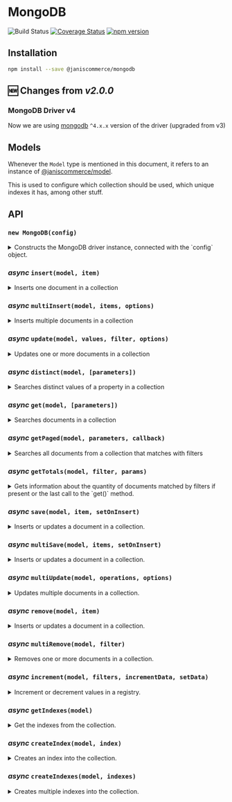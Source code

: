 # MongoDB

![Build Status](https://github.com/janis-commerce/mongodb/workflows/Build%20Status/badge.svg)
[![Coverage Status](https://coveralls.io/repos/github/janis-commerce/mongodb/badge.svg?branch=master)](https://coveralls.io/github/janis-commerce/mongodb?branch=master)
[![npm version](https://badge.fury.io/js/%40janiscommerce%2Fmongodb.svg)](https://www.npmjs.com/package/@janiscommerce/mongodb)

## Installation

```sh
npm install --save @janiscommerce/mongodb
```

## :new: Changes from _v2.0.0_

### MongoDB Driver v4

Now we are using [mongodb](https://www.npmjs.com/package/mongodb) `^4.x.x` version of the driver (upgraded from v3)

## Models
Whenever the `Model` type is mentioned in this document, it refers to an instance of [@janiscommerce/model](https://www.npmjs.com/package/@janiscommerce/model).

This is used to configure which collection should be used, which unique indexes it has, among other stuff.

## API

### `new MongoDB(config)`

<details>

<summary>Constructs the MongoDB driver instance, connected with the `config` object.</summary>

**Properties:**

- connectionString `String` (optional): Full connectionString to connect, default: `localhost`. _Since 3.9.0_
- host `String` (optional): MongoDB host, default: `localhost`
- protocol `String` (optional): host protocol, default: `mongodb://`
- port `Number` (optional): host port, default none
- user `String` (optional): host username, default none
- password `String` (optional): host user password, default none
- database `String` **(required)**: MongoDB database
- limit `Number` (optional): Default limit for `get`/`getTotals` operations, default: `500`

**Usage:**
```js
const MongoDB = require('@janiscommerce/mongodb');

const Model = require('./myModel');

const mongo = new MongoDB({
   protocol: 'mongodb://',
   host: 'localhost',
   port: 27017
   user: 'some-user',
   password: 'super-secure-password',
   database: 'great-database'
});

const model = new Model();

// await mongo.[methodName](model);
```

</details>

### ***async*** `insert(model, item)`

<details>
<summary>Inserts one document in a collection</summary>

- model: `Model`: A model instance
- item: `Object`: The item to save in the collection

- Resolves `String`: The *ID* of the inserted item or rejects on failure.

**Usage:**
```js
await mongo.insert(model, {
   id: 1,
   name: 'test'
});
// > '000000054361564751d8516f'
```

</details>

### ***async*** `multiInsert(model, items, options)`

<details>
<summary>Inserts multiple documents in a collection</summary>

This methods uses the `insertMany()` command.

**Since 3.0.0**. Inserts using MongoDB `ordered: false` to ensure inserting valid items no matter the order of the items received.

- model: `Model`: A model instance
- item: `Array<Object>`: The items to save in the collection
- options: `Object`:
	- failOnDuplicateErrors: `Boolean`: **Since 3.0.0**. When **true** `multiInsert()` will reject on 'duplicate key' errors. Default: **false**.

- Resolves `Array<Object>`: Items inserted, adding the `id` of every item inserted item
- Rejects `Error` When something bad occurs

**Example:**

```js
const itemsInserted = await mongo.multiInsert(model, [
   { id: 1, name: 'Red' },
   { id: 2, name: 'Blue' },
   { id: 3, name: 'Green' }
]);
/**
 * itemsInserted: [
 * 	{ id: 1, name: 'Red' },
 * 	{ id: 2, name: 'Blue' },
 * 	{ id: 3, name: 'Green' }
 * ]
*/
```

**Example when duplicate keys:**

```js
const itemsInserted = await mongo.multiInsert(model, [
   { refId: 1, name: 'Red' },
   { refId: 2, name: 'Blue' },
   { refId: 2, name: 'Blue' }, // repeated, assuming refId is associated to an unique index
   { refId: 3, name: 'Green' }
]);
/**
 * itemsInserted: [
 * 	{ id: '640887ca7371be16d9bda607', refId: 1, name: 'Red' },
 * 	{ id: '640887ceb9f381f8ae167f67', refId: 2, name: 'Blue' },
 * 	{ id: '640887d5927c84d0cd6d6d72', refId: 3, name: 'Green' }
 * ]
*/
```

> :warning: When no items were inserted will return an empty array []

</details>

### ***async*** `update(model, values, filter, options)`

<details>
<summary>Updates one or more documents in a collection</summary>

- model: `Model`: A model instance
- values: `Object` or `Array<Object>`: The values to set in the documents
- filter: `Object`: Filter criteria to match documents
- options: `Object`: Optional parameters (such as [arrayFilters](https://docs.mongodb.com/v3.6/release-notes/3.6/#arrayfilters)) of the query [See more](https://docs.mongodb.com/v3.6/reference/method/db.collection.updateMany/#definition)
	- `updateOne`: _Boolean_. When receive as **true**, `updateOne()` operation will be used, otherwise `updateMany()` is used.
	- `skipAutomaticSetModifiedData`: _Boolean_. When receive as **true**, the field `dateModified` is not updated automatically.

- Resolves `Number`: The number of modified documents
- Rejects `Error` When something bad occurs

**Usage:**
```js
// Updating an item
await mongo.update(
   model,
   { name: 'foobar', color: 'red' }, // the values to update
   { id: 1 } // the filter
);
// > 1

// Updating the enire collection...
await mongo.update(
   model,
   { status: 'active' }, // the values to update
);
// > Number

// Updating certain elements of an array
/* Sample document to match
{
	_id: ObjectID('5df0151dbc1d570011949d86'),
	items: [{ name: 'foo', price: 90 },{ name: 'bar', price: 45 }]
}
*/
await mongo.update(
   model,
   { $set: { "items.$[elem].price" : 100 } }, // the values to update
   {}
   { arrayFilters: [ { "elem.price": { $gte: 85 } } ] }
)
// > Number
/* Output
{
	_id: ObjectID('5df0151dbc1d570011949d86'),
	items: [{ name: 'foo', price: 100 },{ name: 'bar', price: 45 }]
}
*/
```

</details>

### ***async*** `distinct(model, [parameters])`

<details>
<summary>Searches distinct values of a property in a collection</summary>

- model: `Model`: A model instance
- parameters: `Object` (optional): The query parameters. Default: `{}`. It only accepts `key` (the field name to get distinct values from, and `filters` -- described below in `get()` method)

- Resolves `Array<Object>`: An array of documents
- Rejects `Error` When something bad occurs

**Usage:**
```js
await mongo.distinct(model, { key: 'color', filters: { status: 'active' } });
// > ['Red', 'Blue']

```

</details>

### ***async*** `get(model, [parameters])`

<details>
<summary>Searches documents in a collection</summary>

- model: `Model`: A model instance
- parameters: `Object` (optional): The query parameters. Default: `{}`

- Resolves `Array<Object>|Cursor`: An array of documents (default) or MongoDB cursor when `type: 'cursor'` is specified
- Rejects `Error` When something bad occurs

**Available parameters: (all of them are optional)**

- order `Object`: Sets the sorting criteria of the matched documents, for example: `{ myField: 'asc', myOtherField: 'desc' }`
- limit `Number`: Sets the page size when fetching documents. Defaults to the limit of the constructor.
- page `Number`: Sets the current page to retrieve.
- filters `Object|Array<Object>`: Sets the criteria to match documents. An object means AND operation between multiple filters. An array mean an OR operation. See examples [below](#filters).
- fields `Array<String>`: **Since 2.7.0**. Specific fields to be returned in the query for every document. This feature uses MongoDB projections. See more: https://www.mongodb.com/docs/manual/tutorial/project-fields-from-query-results/
- excludeFields `Array<String>`: **Since 2.7.0**. Specific fields to exclude in the query for every document. Available when `fields` was not received. This feature also uses MongoDB projections.
- type `String`: When set to `'cursor'`, returns the MongoDB cursor directly instead of converting it to an array. This allows for advanced cursor operations and streaming of large datasets.

Parameters example:
```js
{
   limit: 1000, // Default 500 from config
   page: 2,
   order: {
      itemField: 'asc'
   },
   filters: {
      itemField: 'foobar',
      otherItemField: {
         'value': ['foo', 'bar'],
         'type' : 'in'
      }
   },
	fields: ['itemField', 'otherItemField'],
	type: 'cursor' // Returns MongoDB cursor directly
}
```

#### Filters

The filters have a simpler structure than raw mongo filters, in order to simplify it's usage.

**Filter types**

The filter types can be defined in the model static getter `fields` like this:
```js
class MyModel extends Model {
	static get fields() {
		return {
			myField: {
				type: 'greaterOrEqual'
			}
		}
	}
}
```

It can also be overriden in each query like this:
```js
mongodb.get(myModel, {
	filters: {
		myField: {
			type: 'lesserOrEqual',
			value: 10
		}
	}
});
```

The mapper option for a field can take three forms:
```js
mongodb.get(myModel, {
	filters: {
		myField: {
			type: 'lesserOrEqual',
			mapper: 'toDate'
		}
	}
});
```

Declare a function: The value will pass through this function as a custom mapper.
string: It will attempt to access existing mappers within the package.
`false`: This disables any default mapper the field may have.

For specific fields like dateCreated, dateCreatedFrom, dateCreatedTo, dateModified, dateModifiedFrom, and dateModifiedTo, it's important to note that they pass through the default mapper toDate by default.

In all cases, if the mapper does not conform to these specifications, an error will be raised.

The following table shows all the supported filter types, and it's equivalence:

| Type           | Mongo equivalence |
| -------------- | ----------------- |
| equal          | $eq               |
| notEqual       | $ne               |
| greater        | $gt               |
| greaterOrEqual | $gte              |
| lesser         | $lt               |
| lesserOrEqual  | $lte              |
| in             | $in               |
| notIn          | $nin              |
| search         | $regex            |
| all            | $all              |
| exists         | $exists           |
| text           | $text             |
| elemMatch      | $elemMatch        |
| nearSphere     | $nearSphere       |
| geoIntersects  | $geoIntersects    |

If the type isn't defined in the model nor in the query, it defaults to `equal` for single valued filters or `in` for multivalued filter.

You can also pass an _unsupported_ mongodb `type` (it must start with the `$` character, for example: `$mod`).

**Internal field names**

The name of a filter and the field that it will match can differ. To achieve that, you must declare it in the model static getter `fields`:

```js
class MyModel extends Model {
	static get fields() {
		return {
			externalFieldName: {
				field: 'internalFieldName'
			}
		}
	}
}
```

**Mongo ObjectIds**

The fields of type `ObjectId` can be defined in the model this way:
```js
class MyModel extends Model {
	static get fields() {
		return {
			someIdField: {
				isID: true
			}
		}
	}
}
```

The package will handle the `string` to `ObjectId` conversion automatically for you. The `id` field is also automatically mapped to `_id` and converted to an `ObjectId`

It also maps `_id` field to `id` when retrieving documents.

**Example**

Putting it all together, here's a complete example with all possible configurations:

```js

class MyModel extends Model {
	static get fields() {
		return {
			otherIdField: {
				isID: true
			},
			greaterField: {
				type: 'greaterOrEqual'
			},
			overridenField: {
				type: 'search'
			},
			externalFieldName: {
				field: 'internalFieldName'
			}
		}
	}
}

mongodb.get(myModel, {
	filters: {
		id: '5df0151dbc1d570011949d86',
		otherIdField: ['5df0151dbc1d570011949d87', '5df0151dbc1d570011949d88'],
		greaterField: 15,
		overridenField: {
			type: 'exists',
			value: true
		},
		externalFieldName: true,
		someOtherField: ['foo', 'bar']
	}
});

// This is converted to the following mongo filter:
{
	id: {
		$eq: ObjectId('5df0151dbc1d570011949d86') // Automatically converted to ObjectId, default $eq type
	},
	otherIdField: {
		$in: [ObjectId('5df0151dbc1d570011949d87'), ObjectId('5df0151dbc1d570011949d88')] // Converted to ObjectId by model, default $in type
	},
	greaterField: {
		$gte: 15 // $gte type defined by model
	},
	overridenField: {
		$exists: true // $exists type overriden by query
	},
	internalFieldName: {
		$eq: true // Field name defined by model, default $eq type
	},
	someOtherField: {
		$in: ['foo', 'bar'] // Default $in type
	}
}
```

#### Nested filters
If you want to filter by fields inside objects, you can use nested filters. For example:
```js
{

/* Sample document to match
{
	_id: ObjectID('5df0151dbc1d570011949d86'),
	someField: {
		foo: 'bar'
	}
}
*/
mongodb.get(myModel, {
	filters: {
		'someField.foo': 'bar'
	}
});
```

**Usage:**
```js
await mongo.get(model, {})
// > [ ... ] // Every document in the collection, up to 500 documents.

// finding documents with a specific filter
await mongo.get(model, { filters: { id: 1 } })
// > [{ id: 1, name: 'foobar' }]

// finding the page 2 of elements with value "foo" with a page size of 10 elements.
await mongo.get(model, { limit: 10, page: 2 filters: { name: 'foo' } })
// > [ ... ] // The second page of 10 documents matching name equals to 'foo'.

// finding all entries ordered descendently by id
await mongo.get(model, { order: { id: 'desc' } });
// > [ ... ] // Every document in the collection, ordered by descending id, up to 500 documents.

// returning MongoDB cursor directly for advanced operations
const cursor = await mongo.get(model, { type: 'cursor' });
// > MongoDB Cursor object // Allows for streaming, custom iteration, etc.
```

</details>

### ***async*** `getPaged(model, parameters, callback)`

<details>
<summary>Searches all documents from a collection that matches with filters</summary>

> This method uses _cursors_ with [Asynchronous Iteration](https://www.mongodb.com/docs/drivers/node/current/fundamentals/crud/read-operations/cursor/#asynchronous-iteration).

Find and accumulates documents in batch using `parameters.limit` or default value (500), for each batch calls the callback received.
Returns the `total` documents quantity, the `batchSize` used and the number `pages` found.

#### Parameters
- model: `Model`: A model instance
- parameters: `Object`: The query parameters. Use `{}` when no special parameter needed. This parameters are the same defined in `get()` method
- callback: `function`:  A function to be executed for each page. Receives three arguments: the items found for the page, the current page number and the batch size used.

#### Response
- response: `Object`
	- total: `Integer`: The documents total quantity.
	- batchSize: `Integer`: The batch size used in `find()` query operations.
	- pages: `Integer`: The totals pages found.

#### Example
```js
const { total, batchSize, pages } = await myModel.getPaged(model, { filters: { status: 'active' } }, (items, page, limit) => {
	// do some stuff with the "page" items
});

```

</details>

### ***async*** `getTotals(model, filter, params)`

<details>
<summary>Gets information about the quantity of documents matched by filters if present or the last call to the `get()` method.</summary>

- model: `Model`: A model instance used for the query. **IMPORTANT**: This must be the same instance.
- filter `Object|Array<Object>`: Sets the criteria to match documents. An object means AND operation between multiple filters. An array mean an OR operation. See examples [above](#filters).
- params `Object`: Sets the parameters to match documents.

- Resolves `Object`: An object containing the totalizers
- Rejects `Error` When something bad occurs

**Available parameters: (all of them are optional)**
- limit `Number`: Sets the max amount of matching documents to count. Defaults to count all matching documents. This will be ignored if no filter is provided, using `db.collection.estimatedDocumentCount()` light operation.

Return example:
```js
{
   total: 140,
   pageSize: 60,
   pages: 3,
   page: 1
}
```

If the last query response was empty, it will just return the `total` and `pages` properties with a value of zero.



**Since *3.2.0*:**
- Added filter to params. If no filter param is present it will use last query filters. If no query was executed before, it will return the totals of the whole collection without filters.

**Since *2.5.8*:**
- If no query was executed before, it will return the totals of the whole collection without filters.

**Since *3.13.0*:**
- `params.limit` can now be used to cap the total amount of documents to count.

**Usage:**
```js
// getTotals
result = await mongo.getTotals(model);
// > { page: 1, pageSize: 500, pages: 1, total: 4 }

// with filter
result = await mongo.getTotals(model, { name: 'foo' });
// > { page: 1, pageSize: 500, pages: 1, total: 1 }

// with limit
result = await mongo.getTotals(model, {}, { limit: 100 });
// > { page: 1, pageSize: 500, pages: 1, total: 5456 } -> 5456 is the total of documents in the collection, ignoring the limit because estimatedDocumentCount is used.

// with limit and filter
result = await mongo.getTotals(model, { status: 'active' }, { limit: 6000 });
// > { page: 1, pageSize: 500, pages: 12, total: 6000 } -> limit is capped to 100 even if the filter matches more documents.
```

</details>

### ***async*** `save(model, item, setOnInsert)`

<details>
<summary>Inserts or updates a document in a collection.</summary>

- model: `Model`: A model instance used for the query.
- item: `Object`: The item to upsert in the collection
- setOnInsert: `Object`: Default values to insert on Items.

- Resolves `Object`: An object containing the totalizers
- Rejects `Error` When something bad occurs

This operation uses unique indexes in order to update existing documents. If `id` is provided in the item, it will be used. Otherwise, it will try to match a unique index defined in the model. If no unique index can be matched by the item, it will reject an error.

**Usage:**
```js
// save insert
await mongo.save(model, {
   unique: 1,
   name: 'test'
});
// > '000000054361564751d8516f'

// save update
await mongo.save(model, {
   id: '00000058faf66849077316ba',
   unique: 1,
   name: 'test'
});
// > '00000058faf66849077316ba'

// save update
await mongo.save(model, {
   unique: 2,
   name: 'test-2'
}, { status: 'active' });
// > '00000058faf66849077316bb'
/* In DB:
{
   _id: '00000058faf66849077316bb',
   unique: 2,
   name: 'test-2',
   dateCreated: ISODate("2020-01-14T14:01:29.170Z"),
   status: 'active'
}
*/

// save update
await mongo.save(model, {
   unique: 2,
   name: 'test-2',
   status: 'inactive'
}, { status: 'active' });
// > '00000058faf66849077316bb'
/* In DB:
{
   _id: '00000058faf66849077316bb',
   unique: 2,
   name: 'test-2',
   dateCreated: ISODate("2020-01-14T14:01:29.170Z"),
   status: 'inactive'
}
*/
```
</details>

### ***async*** `multiSave(model, items, setOnInsert)`

<details>
<summary>Inserts or updates a document in a collection.</summary>

- model: `Model`: A model instance used for the query.
- items: `Array<Object>`: The items to upsert in the collection
- setOnInsert: `Object`: Default values to insert on Items.

- Resolves `Boolean`: `true` if items can be upserted
- Rejects `Error` When something bad occurs

**Usage:**
```js
await mongo.multiSave(model, [
   { id: 1, name: 'test 1' },
   { id: 2, name: 'test 2' },
   { id: 3, name: 'test 3' }
]);
// > true
```

</details>

### ***async*** `multiUpdate(model, operations, options)`

<details>
<summary>Updates multiple documents in a collection.</summary>

- model: `Model`: A model instance used for the query.
- operations: `Array<Object>`: Array of objects, each one defines a filter and the data to update in the documents that match. Each object represents an individual update operation in the database.
- operations.filter: `Object`: Filters used to select the documents to update.
- operations.data: `Object`: Fields and values to update in the documents that match the corresponding filter.
- operations.options: `Object` (optional): Options for each individual operation:
  - `updateOne: boolean` If `true`, uses `updateOne()` operation (updates only the first matching document). If `false` or not provided, uses `updateMany()` operation (updates all matching documents).
  - `skipAutomaticSetModifiedData: boolean` If `true`, the `dateModified` field is not automatically updated.
- options: `Object` (optional): Global options for the entire multiUpdate operation:
  - `rawResponse: boolean` If `true`, returns an object with detailed information about the bulkWrite operation result (number of modified documents, errors, etc). By default, returns `true` for backward compatibility.

- Resolves `Boolean|Object`: `true` if the operation was successful, or an object with details if `rawResponse: true` is used.
- Rejects `Error` When something bad occurs

**Basic usage (updateMany by default):**
```js
await mongo.multiUpdate(model, [
   { filter: { id: [1,2,3] }, data: { name: 'test 1' } },
   { filter: { otherId: 4 }, data: { name: 'test 2' } }
]);
// > true
```

**Usage with updateOne operations:**
```js
await mongo.multiUpdate(model, [
   {
     filter: { status: 'pending' },
     data: { status: 'processing' },
     options: { updateOne: true } // Only updates the first document found
   },
   {
     filter: { category: 'electronics' },
     data: { price: 100 },
     options: { updateOne: false } // Updates all matching documents (same as default)
   }
]);
// > true
```

**Advanced usage with rawResponse:**
```js
const result = await mongo.multiUpdate(model, [
   { filter: { id: [1,2,3] }, data: { name: 'test 1' } },
   { filter: { otherId: 4 }, data: { name: 'test 2' } }
], { rawResponse: true });

/* result:
{
  success: true,
  modifiedCount: 2, // number of documents modified
  matchedCount: 2,  // number of documents matched by the filters
  upsertedCount: 0,
  insertedCount: 0,
  deletedCount: 0,
  writeErrors: [],
  writeConcernErrors: [],
  operations: [     // detailed information for each operation
    {
      index: 0,
      filter: { id: [1,2,3] },
      data: { name: 'test 1' },
      options: undefined,
      success: true,
      errors: []
    },
    {
      index: 1,
      filter: { otherId: 4 },
      data: { name: 'test 2' },
      options: undefined,
      success: true,
      errors: []
    }
  ]
}
*/

// You can easily identify which operations succeeded and which failed:
const successful = result.operations.filter(op => op.success);
const failed = result.operations.filter(op => !op.success);

console.log(`Successful operations: ${successful.length}`);
console.log(`Failed operations: ${failed.length}`);
```

</details>

### ***async*** `remove(model, item)`

<details>
<summary>Inserts or updates a document in a collection.</summary>

- model: `Model`: A model instance used for the query.
- item: `Object`: The items to be removed

- Resolves `Boolean`: `true` if one document was removed. `false` otherwise.
- Rejects `Error` When something bad occurs

This operation uses unique indexes in order to remove an existing document. If `id` is provided in the item, it will be used. Otherwise, it will try to match a unique index defined in the model. If no unique index can be matched by the item, it will reject an error.

**Usage:**
```js
await mongo.remove(model, { id: '0000000055f2255a1a8e0c54' });
// > true|false
```

</details>

### ***async*** `multiRemove(model, filter)`

<details>
<summary>Removes one or more documents in a collection.</summary>

- model: `Model`: A model instance
- filter: `Object`: Filter criteria to match documents

- Resolves `Number`: Number that represents the amount of removed documents.
- Rejects `Error` When something bad occurs

**Usage:**
```js
await mongo.multiRemove(model, { name: { type: 'search', value: 'test' } });
// > 5
```

</details>

### ***async*** `increment(model, filters, incrementData, setData)`

<details>
<summary>Increment or decrement values in a registry.</summary>

- model: `Model`: A model instance used for the query.
- filters: `Object`: Unique Filter criteria to match documents
- incrementData: `Object`: The fields with the values to increment or decrement to updated in the collection (values must be *number* type).
- setData: `Object`: extra data to be updated in the registry

- Resolves `Object`: An object containing the updated registry
- Rejects `Error` When something bad occurs

**Usage:**
```js
await mongo.increment(model, { status: 'pending' }, { pendingDaysQuantity: 1 }, { updatedDate: new Date() });
/* Output:
{
   _id: ObjectID('5df0151dbc1d570011949d86'),
   status: 'pending',
   pendingDaysQuantity: 4
   updatedDate:ISODate("2020-11-09T14:01:29.170Z")
}
*/
```

</details>

### ***async*** `getIndexes(model)`

<details>
<summary>Get the indexes from the collection.</summary>

- model `Model`: A model instance

- Resolves `Array<object>`: An array with the collection indexes
- Rejects `Error`: When something bad occurs

This method also format the received indexes from MongoDB by getting only the fields `name`, `key` and `unique`.

**Usage:**
```js
await mongo.getIndexes(model);
// > [{name: 'some-index', key: { field: 1 }, unique: false}]
```

</details>

### ***async*** `createIndex(model, index)`

<details>
<summary>Creates an index into the collection.</summary>

- model `Model`: A model instance
- index `Object`: An object with the following properties:
   - name `String` (Required): The index name
   - key `Object` (Required): The index key with the fields to index
   - unique `Boolean` (Optional): Indicates if the index must be unique or not

- Resolves `Boolean`: `true` if the index was successfully created
- Rejects `Error`: When something bad occurs

**Usage:**
```js
await mongo.createIndex(model, {
   name: 'some-index',
   key: { field: 1 },
   unique: true
});
// > true
```

</details>

### ***async*** `createIndexes(model, indexes)`

<details>
<summary>Creates multiple indexes into the collection.</summary>

- model `Model`: A model instance
- indexes `